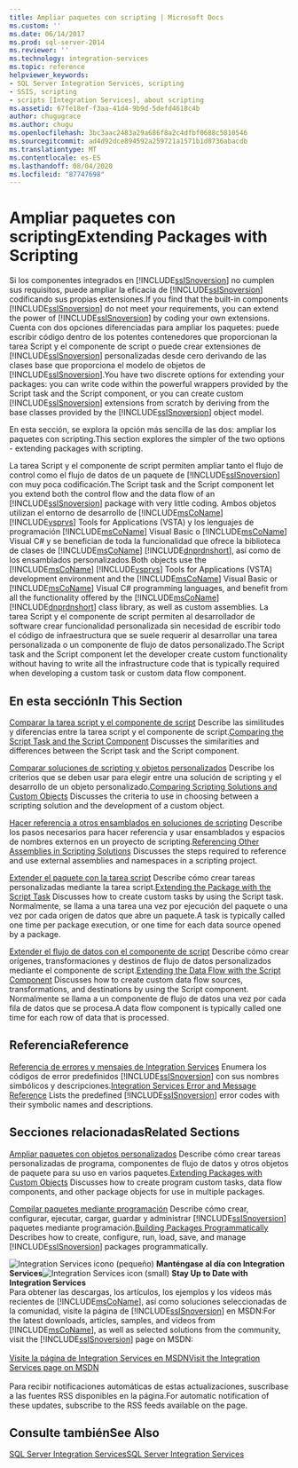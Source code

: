 ```yaml
---
title: Ampliar paquetes con scripting | Microsoft Docs
ms.custom: ''
ms.date: 06/14/2017
ms.prod: sql-server-2014
ms.reviewer: ''
ms.technology: integration-services
ms.topic: reference
helpviewer_keywords:
- SQL Server Integration Services, scripting
- SSIS, scripting
- scripts [Integration Services], about scripting
ms.assetid: 67fe18ef-f3aa-41d4-9b9d-5defd4618c4b
author: chugugrace
ms.author: chugu
ms.openlocfilehash: 3bc3aac2483a29a686f8a2c4dfbf0688c5810546
ms.sourcegitcommit: ad4d92dce894592a259721a1571b1d8736abacdb
ms.translationtype: MT
ms.contentlocale: es-ES
ms.lasthandoff: 08/04/2020
ms.locfileid: "87747698"
---
```

# <a name="extending-packages-with-scripting"></a><span data-ttu-id="4bd34-102">Ampliar paquetes con scripting</span><span class="sxs-lookup"><span data-stu-id="4bd34-102">Extending Packages with Scripting</span></span>
  <span data-ttu-id="4bd34-103">Si los componentes integrados en [!INCLUDE[ssISnoversion](../../includes/ssisnoversion-md.md)] no cumplen sus requisitos, puede ampliar la eficacia de [!INCLUDE[ssISnoversion](../../includes/ssisnoversion-md.md)] codificando sus propias extensiones.</span><span class="sxs-lookup"><span data-stu-id="4bd34-103">If you find that the built-in components [!INCLUDE[ssISnoversion](../../includes/ssisnoversion-md.md)] do not meet your requirements, you can extend the power of [!INCLUDE[ssISnoversion](../../includes/ssisnoversion-md.md)] by coding your own extensions.</span></span> <span data-ttu-id="4bd34-104">Cuenta con dos opciones diferenciadas para ampliar los paquetes: puede escribir código dentro de los potentes contenedores que proporcionan la tarea Script y el componente de script o puede crear extensiones de [!INCLUDE[ssISnoversion](../../includes/ssisnoversion-md.md)] personalizadas desde cero derivando de las clases base que proporciona el modelo de objetos de [!INCLUDE[ssISnoversion](../../includes/ssisnoversion-md.md)].</span><span class="sxs-lookup"><span data-stu-id="4bd34-104">You have two discrete options for extending your packages: you can write code within the powerful wrappers provided by the Script task and the Script component, or you can create custom [!INCLUDE[ssISnoversion](../../includes/ssisnoversion-md.md)] extensions from scratch by deriving from the base classes provided by the [!INCLUDE[ssISnoversion](../../includes/ssisnoversion-md.md)] object model.</span></span>

 <span data-ttu-id="4bd34-105">En esta sección, se explora la opción más sencilla de las dos: ampliar los paquetes con scripting.</span><span class="sxs-lookup"><span data-stu-id="4bd34-105">This section explores the simpler of the two options - extending packages with scripting.</span></span>

 <span data-ttu-id="4bd34-106">La tarea Script y el componente de script permiten ampliar tanto el flujo de control como el flujo de datos de un paquete de [!INCLUDE[ssISnoversion](../../includes/ssisnoversion-md.md)] con muy poca codificación.</span><span class="sxs-lookup"><span data-stu-id="4bd34-106">The Script task and the Script component let you extend both the control flow and the data flow of an [!INCLUDE[ssISnoversion](../../includes/ssisnoversion-md.md)] package with very little coding.</span></span> <span data-ttu-id="4bd34-107">Ambos objetos utilizan el entorno de desarrollo de [!INCLUDE[msCoName](../../includes/msconame-md.md)] [!INCLUDE[vsprvs](../../includes/vsprvs-md.md)] Tools for Applications (VSTA) y los lenguajes de programación [!INCLUDE[msCoName](../../includes/msconame-md.md)] Visual Basic o [!INCLUDE[msCoName](../../includes/msconame-md.md)] Visual C# y se benefician de toda la funcionalidad que ofrece la biblioteca de clases de [!INCLUDE[msCoName](../../includes/msconame-md.md)] [!INCLUDE[dnprdnshort](../../includes/dnprdnshort-md.md)], así como de los ensamblados personalizados.</span><span class="sxs-lookup"><span data-stu-id="4bd34-107">Both objects use the [!INCLUDE[msCoName](../../includes/msconame-md.md)] [!INCLUDE[vsprvs](../../includes/vsprvs-md.md)] Tools for Applications (VSTA) development environment and the [!INCLUDE[msCoName](../../includes/msconame-md.md)] Visual Basic or [!INCLUDE[msCoName](../../includes/msconame-md.md)] Visual C# programming languages, and benefit from all the functionality offered by the [!INCLUDE[msCoName](../../includes/msconame-md.md)] [!INCLUDE[dnprdnshort](../../includes/dnprdnshort-md.md)] class library, as well as custom assemblies.</span></span> <span data-ttu-id="4bd34-108">La tarea Script y el componente de script permiten al desarrollador de software crear funcionalidad personalizada sin necesidad de escribir todo el código de infraestructura que se suele requerir al desarrollar una tarea personalizada o un componente de flujo de datos personalizado.</span><span class="sxs-lookup"><span data-stu-id="4bd34-108">The Script task and the Script component let the developer create custom functionality without having to write all the infrastructure code that is typically required when developing a custom task or custom data flow component.</span></span>

## <a name="in-this-section"></a><span data-ttu-id="4bd34-109">En esta sección</span><span class="sxs-lookup"><span data-stu-id="4bd34-109">In This Section</span></span>
 <span data-ttu-id="4bd34-110">[Comparar la tarea script y el componente de script](../extending-packages-scripting/comparing-the-script-task-and-the-script-component.md) Describe las similitudes y diferencias entre la tarea script y el componente de script.</span><span class="sxs-lookup"><span data-stu-id="4bd34-110">[Comparing the Script Task and the Script Component](../extending-packages-scripting/comparing-the-script-task-and-the-script-component.md) Discusses the similarities and differences between the Script task and the Script component.</span></span>

 <span data-ttu-id="4bd34-111">[Comparar soluciones de scripting y objetos personalizados](comparing-scripting-solutions-and-custom-objects.md) Describe los criterios que se deben usar para elegir entre una solución de scripting y el desarrollo de un objeto personalizado.</span><span class="sxs-lookup"><span data-stu-id="4bd34-111">[Comparing Scripting Solutions and Custom Objects](comparing-scripting-solutions-and-custom-objects.md) Discusses the criteria to use in choosing between a scripting solution and the development of a custom object.</span></span>

 <span data-ttu-id="4bd34-112">[Hacer referencia a otros ensamblados en soluciones de scripting](referencing-other-assemblies-in-scripting-solutions.md) Describe los pasos necesarios para hacer referencia y usar ensamblados y espacios de nombres externos en un proyecto de scripting.</span><span class="sxs-lookup"><span data-stu-id="4bd34-112">[Referencing Other Assemblies in Scripting Solutions](referencing-other-assemblies-in-scripting-solutions.md) Discusses the steps required to reference and use external assemblies and namespaces in a scripting project.</span></span>

 <span data-ttu-id="4bd34-113">[Extender el paquete con la tarea script](../extending-packages-scripting/task/extending-the-package-with-the-script-task.md) Describe cómo crear tareas personalizadas mediante la tarea script.</span><span class="sxs-lookup"><span data-stu-id="4bd34-113">[Extending the Package with the Script Task](../extending-packages-scripting/task/extending-the-package-with-the-script-task.md) Discusses how to create custom tasks by using the Script task.</span></span> <span data-ttu-id="4bd34-114">Normalmente, se llama a una tarea una vez por ejecución del paquete o una vez por cada origen de datos que abre un paquete.</span><span class="sxs-lookup"><span data-stu-id="4bd34-114">A task is typically called one time per package execution, or one time for each data source opened by a package.</span></span>

 <span data-ttu-id="4bd34-115">[Extender el flujo de datos con el componente de script](data-flow-script-component/extending-the-data-flow-with-the-script-component.md) Describe cómo crear orígenes, transformaciones y destinos de flujo de datos personalizados mediante el componente de script.</span><span class="sxs-lookup"><span data-stu-id="4bd34-115">[Extending the Data Flow with the Script Component](data-flow-script-component/extending-the-data-flow-with-the-script-component.md) Discusses how to create custom data flow sources, transformations, and destinations by using the Script component.</span></span> <span data-ttu-id="4bd34-116">Normalmente se llama a un componente de flujo de datos una vez por cada fila de datos que se procesa.</span><span class="sxs-lookup"><span data-stu-id="4bd34-116">A data flow component is typically called one time for each row of data that is processed.</span></span>

## <a name="reference"></a><span data-ttu-id="4bd34-117">Referencia</span><span class="sxs-lookup"><span data-stu-id="4bd34-117">Reference</span></span>
 <span data-ttu-id="4bd34-118">[Referencia de errores y mensajes de Integration Services](../integration-services-error-and-message-reference.md) Enumera los códigos de error predefinidos [!INCLUDE[ssISnoversion](../../includes/ssisnoversion-md.md)] con sus nombres simbólicos y descripciones.</span><span class="sxs-lookup"><span data-stu-id="4bd34-118">[Integration Services Error and Message Reference](../integration-services-error-and-message-reference.md) Lists the predefined [!INCLUDE[ssISnoversion](../../includes/ssisnoversion-md.md)] error codes with their symbolic names and descriptions.</span></span>

## <a name="related-sections"></a><span data-ttu-id="4bd34-119">Secciones relacionadas</span><span class="sxs-lookup"><span data-stu-id="4bd34-119">Related Sections</span></span>
 <span data-ttu-id="4bd34-120">[Ampliar paquetes con objetos personalizados](../extending-packages-custom-objects/extending-packages-with-custom-objects.md) Describe cómo crear tareas personalizadas de programa, componentes de flujo de datos y otros objetos de paquete para su uso en varios paquetes.</span><span class="sxs-lookup"><span data-stu-id="4bd34-120">[Extending Packages with Custom Objects](../extending-packages-custom-objects/extending-packages-with-custom-objects.md) Discusses how to create program custom tasks, data flow components, and other package objects for use in multiple packages.</span></span>

 <span data-ttu-id="4bd34-121">[Compilar paquetes mediante programación](../building-packages-programmatically/building-packages-programmatically.md) Describe cómo crear, configurar, ejecutar, cargar, guardar y administrar [!INCLUDE[ssISnoversion](../../includes/ssisnoversion-md.md)] paquetes mediante programación.</span><span class="sxs-lookup"><span data-stu-id="4bd34-121">[Building Packages Programmatically](../building-packages-programmatically/building-packages-programmatically.md) Describes how to create, configure, run, load, save, and manage [!INCLUDE[ssISnoversion](../../includes/ssisnoversion-md.md)] packages programmatically.</span></span>

<span data-ttu-id="4bd34-122">![Integration Services icono (pequeño)](../media/dts-16.gif "Icono de Integration Services (pequeño)")  **Manténgase al día con Integration Services**</span><span class="sxs-lookup"><span data-stu-id="4bd34-122">![Integration Services icon (small)](../media/dts-16.gif "Integration Services icon (small)")  **Stay Up to Date with Integration Services**</span></span><br /> <span data-ttu-id="4bd34-123">Para obtener las descargas, los artículos, los ejemplos y los vídeos más recientes de [!INCLUDE[msCoName](../../includes/msconame-md.md)], así como soluciones seleccionadas de la comunidad, visite la página de [!INCLUDE[ssISnoversion](../../includes/ssisnoversion-md.md)] en MSDN:</span><span class="sxs-lookup"><span data-stu-id="4bd34-123">For the latest downloads, articles, samples, and videos from [!INCLUDE[msCoName](../../includes/msconame-md.md)], as well as selected solutions from the community, visit the [!INCLUDE[ssISnoversion](../../includes/ssisnoversion-md.md)] page on MSDN:</span></span><br /><br /> [<span data-ttu-id="4bd34-124">Visite la página de Integration Services en MSDN</span><span class="sxs-lookup"><span data-stu-id="4bd34-124">Visit the Integration Services page on MSDN</span></span>](https://go.microsoft.com/fwlink/?LinkId=136655)<br /><br /> <span data-ttu-id="4bd34-125">Para recibir notificaciones automáticas de estas actualizaciones, suscríbase a las fuentes RSS disponibles en la página.</span><span class="sxs-lookup"><span data-stu-id="4bd34-125">For automatic notification of these updates, subscribe to the RSS feeds available on the page.</span></span>

## <a name="see-also"></a><span data-ttu-id="4bd34-126">Consulte también</span><span class="sxs-lookup"><span data-stu-id="4bd34-126">See Also</span></span>
 [<span data-ttu-id="4bd34-127">SQL Server Integration Services</span><span class="sxs-lookup"><span data-stu-id="4bd34-127">SQL Server Integration Services</span></span>](../sql-server-integration-services.md)


